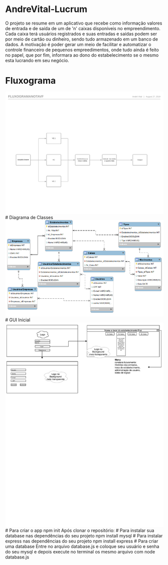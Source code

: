 # AndreVital-Lucrum

O projeto se resume em um aplicativo que recebe como informação valores de entrada e de saída de um de 'n' caixas disponíveis no empreendimento. Cada caixa terá usuários registrados e suas entradas e saídas podem ser por meio de cartão ou dinheiro, sendo tudo armazenado em um banco de dados. A motivação é  poder gerar um meio de facilitar e automatizar o controle financeiro de pequenos empreedimentos, onde tudo ainda é feito no papel, que por fim, informara ao dono do estabelecimento se o mesmo esta lucrando em seu negócio.
# Fluxograma
<Img src="https://github.com/PEE-2019-ELO-COM/AndreVital-Lucrum/blob/master/AndreVital_fluxograma-1.png">
 <br>
 # Diagrama de Classes
<Img src="https://github.com/PEE-2019-ELO-COM/AndreVital-Lucrum/blob/master/Lucrum.png">
<br>
 # GUI Inicial
<Img src="https://github.com/PEE-2019-ELO-COM/AndreVital-Lucrum/blob/master/GUI_Inicial-1.png">
# Para criar o app
  npm init
  Após clonar o repositório:
  # Para instalar sua database nas dependências do seu projeto
  npm install mysql
  # Para instalar express nas dependências do seu projeto
  npm install express
  # Para criar uma database
  Entre no arquivo database.js e coloque seu usuário e senha do seu mysql
  e depois execute no terminal os mesmo arquivo com node database.js
